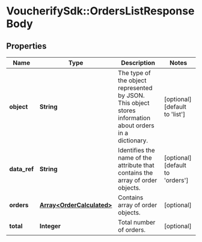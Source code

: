 # VoucherifySdk::OrdersListResponseBody

## Properties

| Name | Type | Description | Notes |
| ---- | ---- | ----------- | ----- |
| **object** | **String** | The type of the object represented by JSON. This object stores information about orders in a dictionary. | [optional][default to &#39;list&#39;] |
| **data_ref** | **String** | Identifies the name of the attribute that contains the array of order objects. | [optional][default to &#39;orders&#39;] |
| **orders** | [**Array&lt;OrderCalculated&gt;**](OrderCalculated.md) | Contains array of order objects. | [optional] |
| **total** | **Integer** | Total number of orders. | [optional] |

